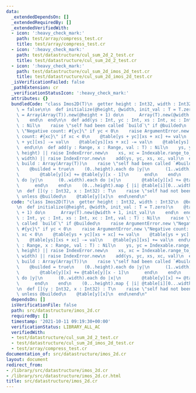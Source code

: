 ```yaml
---
data:
  _extendedDependsOn: []
  _extendedRequiredBy: []
  _extendedVerifiedWith:
  - icon: ':heavy_check_mark:'
    path: test/array/compress_test.cr
    title: test/array/compress_test.cr
  - icon: ':heavy_check_mark:'
    path: test/datastructure/cul_sum_2d_2_test.cr
    title: test/datastructure/cul_sum_2d_2_test.cr
  - icon: ':heavy_check_mark:'
    path: test/datastructure/cul_sum_2d_imos_2d_test.cr
    title: test/datastructure/cul_sum_2d_imos_2d_test.cr
  _isVerificationFailed: false
  _pathExtension: cr
  _verificationStatusIcon: ':heavy_check_mark:'
  attributes: {}
  bundledCode: "class Imos2D(T)\n  getter height : Int32, width : Int32\n  @builded\
    \ = false\n\n  def initialize(@height, @width, init_val : T = T.zero)\n    @table\
    \ = Array(Array(T)).new(@height + 1) do\n      Array(T).new(@width + 1, init_val)\n\
    \    end\n  end\n\n  def add(ys : Int, yc : Int, xs : Int, xc : Int, val : T)\
    \ : Nil\n    raise \"self had been called `build`\" if @builded\n    raise ArgumentError.new\
    \ \"Negative count: #{yc}\" if yc < 0\n    raise ArgumentError.new \"Negative\
    \ count: #{xc}\" if xc < 0\n    @table[ys + yc][xs + xc] += val\n    @table[ys\
    \ + yc][xs] -= val\n    @table[ys][xs + xc] -= val\n    @table[ys][xs] += val\n\
    \  end\n\n  def add(y : Range, x : Range, val : T) : Nil\n    ys, yc = Indexable.range_to_index_and_count(y,\
    \ height) || raise IndexError.new\n    xs, xc = Indexable.range_to_index_and_count(x,\
    \ width) || raise IndexError.new\n    add(ys, yc, xs, xc, val)\n  end\n\n  def\
    \ build : Array(Array(T))\n    raise \"self had been called `#build`\" if @builded\n\
    \    @builded = true\n    (0..height).each do |y|\n      (1..width).each do |x|\n\
    \        @table[y][x] += @table[y][x - 1]\n      end\n    end\n    (1..height).each\
    \ do |y|\n      (0..width).each do |x|\n        @table[y][x] += @table[y - 1][x]\n\
    \      end\n    end\n    (0...height).map { |i| @table[i][0...width] }\n  end\n\
    \n  def [](y : Int32, x : Int32) : T\n    raise \"self had not been called `#build`\"\
    \ unless @builded\n    @table[y][x]\n  end\nend\n"
  code: "class Imos2D(T)\n  getter height : Int32, width : Int32\n  @builded = false\n\
    \n  def initialize(@height, @width, init_val : T = T.zero)\n    @table = Array(Array(T)).new(@height\
    \ + 1) do\n      Array(T).new(@width + 1, init_val)\n    end\n  end\n\n  def add(ys\
    \ : Int, yc : Int, xs : Int, xc : Int, val : T) : Nil\n    raise \"self had been\
    \ called `build`\" if @builded\n    raise ArgumentError.new \"Negative count:\
    \ #{yc}\" if yc < 0\n    raise ArgumentError.new \"Negative count: #{xc}\" if\
    \ xc < 0\n    @table[ys + yc][xs + xc] += val\n    @table[ys + yc][xs] -= val\n\
    \    @table[ys][xs + xc] -= val\n    @table[ys][xs] += val\n  end\n\n  def add(y\
    \ : Range, x : Range, val : T) : Nil\n    ys, yc = Indexable.range_to_index_and_count(y,\
    \ height) || raise IndexError.new\n    xs, xc = Indexable.range_to_index_and_count(x,\
    \ width) || raise IndexError.new\n    add(ys, yc, xs, xc, val)\n  end\n\n  def\
    \ build : Array(Array(T))\n    raise \"self had been called `#build`\" if @builded\n\
    \    @builded = true\n    (0..height).each do |y|\n      (1..width).each do |x|\n\
    \        @table[y][x] += @table[y][x - 1]\n      end\n    end\n    (1..height).each\
    \ do |y|\n      (0..width).each do |x|\n        @table[y][x] += @table[y - 1][x]\n\
    \      end\n    end\n    (0...height).map { |i| @table[i][0...width] }\n  end\n\
    \n  def [](y : Int32, x : Int32) : T\n    raise \"self had not been called `#build`\"\
    \ unless @builded\n    @table[y][x]\n  end\nend\n"
  dependsOn: []
  isVerificationFile: false
  path: src/datastructure/imos_2d.cr
  requiredBy: []
  timestamp: '2021-10-11 09:19:30+00:00'
  verificationStatus: LIBRARY_ALL_AC
  verifiedWith:
  - test/datastructure/cul_sum_2d_2_test.cr
  - test/datastructure/cul_sum_2d_imos_2d_test.cr
  - test/array/compress_test.cr
documentation_of: src/datastructure/imos_2d.cr
layout: document
redirect_from:
- /library/src/datastructure/imos_2d.cr
- /library/src/datastructure/imos_2d.cr.html
title: src/datastructure/imos_2d.cr
---
```

